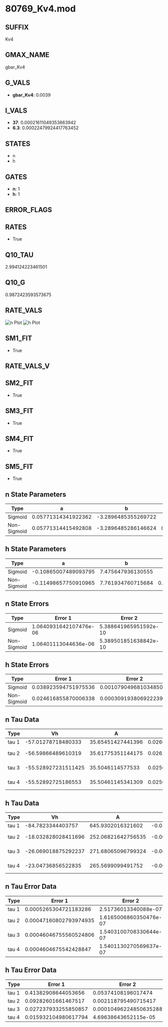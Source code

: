 # 80769_Kv4.mod

## SUFFIX

Kv4

## GMAX_NAME

gbar_Kv4

## G_VALS

- **gbar_Kv4**: 0.0039

## I_VALS

- **37**: 0.00021611049353863942
- **6.3**: 0.00022479924417763452

## STATES

- n
- h

## GATES

- **n**: 1
- **h**: 1

## ERROR_FLAGS


## RATES

- True

## Q10_TAU

2.994124223461501

## Q10_G

0.9872423593573675

## RATE_VALS

![n Plot](/Users/pbozelos/Dropbox/icg-Chai-Panos/supermodels/output_markdown_files/K/80769_Kv4.mod/images/n.png)
![h Plot](/Users/pbozelos/Dropbox/icg-Chai-Panos/supermodels/output_markdown_files/K/80769_Kv4.mod/images/h.png)

## SM1_FIT

- True

## RATE_VALS_V

## SM2_FIT

- True

## SM3_FIT

- True

## SM4_FIT

- True

## SM5_FIT

- True

## n State Parameters

| Type | a | b | c | d |
| --- | --- | --- | --- | --- |
| Sigmoid | 0.05771314341922362 | -3.2896485355269722 |
| Non-Sigmoid | 0.05771314415492808 | -3.2896485286146624 | 0.9999999744508146 | 2.1798078610821477e-08 |

## h State Parameters

| Type | a | b | c | d |
| --- | --- | --- | --- | --- |
| Sigmoid | -0.10865007489093795 | 7.475647936130555 |
| Non-Sigmoid | -0.11498657750910965 | 7.761934760715684 | 0.9505909709145919 | -0.002945677722137243 |

## n State Errors

| Type | Error 1 | Error 2 | Error 3 |
| --- | --- | --- | --- |
| Sigmoid | 1.0640931642107476e-06 | 5.388641965951592e-10 | 3.804672185550526e-07 |
| Non-Sigmoid | 1.06401113044636e-06 | 5.389501851638842e-10 | 3.8043788732803796e-07 |

## h State Errors

| Type | Error 1 | Error 2 | Error 3 |
| --- | --- | --- | --- |
| Sigmoid | 0.038923594751975536 | 0.0010790496810348506 | 0.033275047765333736 |
| Non-Sigmoid | 0.024616855870006338 | 0.00030919380692223945 | 0.021044486258947673 |

## n Tau Data

| Type | Vh | A | b1 | b2 | c1 | c2 | d1 | d2 | e1 | e2 |
| --- | --- | --- | --- | --- | --- | --- | --- | --- | --- | --- |
| tau 1 | -57.01278718480333 | 35.65451427441396 | 0.02665455529615816 | 0.031036554669886623 |
| tau 2 | -56.59866489610319 | 35.61775351144175 | 0.026257309399419195 | -4.061491640103494e-06 | 0.03132157086959573 | -1.8465940127151793e-06 |
| tau 3 | -55.528927231511425 | 35.5046114577533 | 0.025039332381198588 | -2.4681047527375657e-05 | -1.5313147631972556e-07 | 0.03189146125391036 | -5.2592493317525675e-06 | 5.08514381118417e-09 |
| tau 4 | -55.52892725186553 | 35.50461145341309 | 0.0250393323711105 | -2.4681047453678265e-05 | -1.5313149248648054e-07 | -1.1534368552882479e-14 | 0.03189146128151084 | -5.259248590943211e-06 | 5.085155560075764e-09 | -1.2595215100414186e-14 |

## h Tau Data

| Type | Vh | A | b1 | b2 | c1 | c2 | d1 | d2 | e1 | e2 |
| --- | --- | --- | --- | --- | --- | --- | --- | --- | --- | --- |
| tau 1 | -84.7823344403757 | 645.9302016321602 | -0.011610864615471478 | 0.011610793648007194 |
| tau 2 | -18.032828028411696 | 252.06821642756535 | -0.006905922587560211 | 0.0005241485014076104 | 0.006905337630261246 | 6.704360071476375e-06 |
| tau 3 | -26.069018875292237 | 271.68065096799324 | -0.008354037655347094 | 0.0005194317714889448 | -3.029370688395336e-06 | 0.008354243741892543 | 1.664570825667253e-05 | -3.4929675468917344e-07 |
| tau 4 | -23.04736856522835 | 265.5699099491752 | -0.005983080307891111 | 0.000488486896662619 | -6.174337109739302e-06 | 1.982750771505527e-08 | 0.005984123290811723 | 1.6634543227062407e-05 | -1.9260562350958845e-07 | -3.867031639266363e-09 |

## n Tau Error Data

| Type | Error 1 | Error 2 | Error 3 |
| --- | --- | --- | --- |
| tau 1 | 0.0005265304721183286 | 2.51736013340088e-07 | 0.00024429533987472044 |
| tau 2 | 0.00047160802793974935 | 1.6165006860350476e-07 | 0.00021881286948060227 |
| tau 3 | 0.00046046755560524806 | 1.5403100708330644e-07 | 0.00021364400344256926 |
| tau 4 | 0.0004604675542428847 | 1.5401130270569637e-07 | 0.000213644002810471 |

## h Tau Error Data

| Type | Error 1 | Error 2 | Error 3 |
| --- | --- | --- | --- |
| tau 1 | 0.41382908644053656 | 0.05374108196017474 | 0.158733315957433 |
| tau 2 | 0.09282601661467517 | 0.002118795490715417 | 0.03560547556263758 |
| tau 3 | 0.027237933255850857 | 0.00010496224850635288 | 0.010447712853431107 |
| tau 4 | 0.015932104980617794 | 4.69638643652115e-05 | 0.006111111897686254 |


